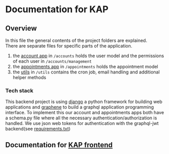 # Documentation for KAP

## Overview

In this file the general contents of the project folders are explained.  
There are separate files for specific parts of the application.

1. the [account app](modules/account.md) in `/accounts` holds the user model and the permissions of each user in `/accounts/management`
2. the [appointments app](modules/appointments.md) in `/appointments` holds the appointment model
3. the [utils](modules/utils.md) in `/utils` contains the cron job, email handling and additional helper methods

### Tech stack

This backend project is using [django](https://www.djangoproject.com/) a python framework for building
web applications and [graphene](https://graphene-python.org/) to build a graphql application programming
interface. To implement this our account and appointments apps both have a schema.py file where all the
necessary authentication/authorization is handled. We use json web tokens for authentication with the graphql-jwt
backend(see [requirements.txt](../requirements.txt))

## Documentation for [KAP frontend](../frontend/docs/index.md)
